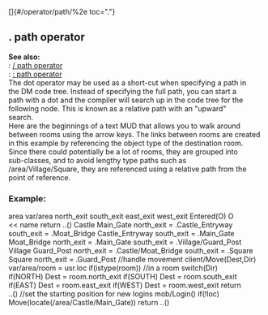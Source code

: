 []{#/operator/path/%2e toc="."}    
## . path operator    
**See also:**    
:   [/ path operator](/ref/operator/path//.md)    
:   [: path operator](/ref/operator/path/:.md)    
The dot operator may be used as a short-cut when specifying a path in    
the DM code tree. Instead of specifying the full path, you can start a    
path with a dot and the compiler will search up in the code tree for the    
following node. This is known as a relative path with an \"upward\"    
search.    
Here are the beginnings of a text MUD that allows you to walk around    
between rooms using the arrow keys. The links between rooms are created    
in this example by referencing the object type of the destination room.    
Since there could potentially be a lot of rooms, they are grouped into    
sub-classes, and to avoid lengthy type paths such as    
/area/Village/Square, they are referenced using a relative path from the    
point of reference.    
### Example:    
area var/area north_exit south_exit east_exit west_exit Entered(O) O    
\<\< name return ..() Castle Main_Gate north_exit = .Castle_Entryway    
south_exit = .Moat_Bridge Castle_Entryway south_exit = .Main_Gate    
Moat_Bridge north_exit = .Main_Gate south_exit = .Village/Guard_Post    
Village Guard_Post north_exit = .Castle/Moat_Bridge south_exit = .Square    
Square north_exit = .Guard_Post //handle movement client/Move(Dest,Dir)    
var/area/room = usr.loc if(istype(room)) //in a room switch(Dir)    
if(NORTH) Dest = room.north_exit if(SOUTH) Dest = room.south_exit    
if(EAST) Dest = room.east_exit if(WEST) Dest = room.west_exit return    
..() //set the starting position for new logins mob/Login() if(!loc)    
Move(locate(/area/Castle/Main_Gate)) return ..()  